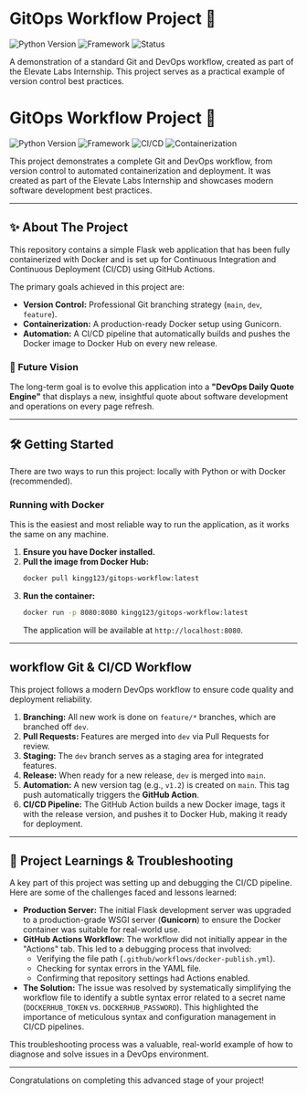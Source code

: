 # GitOps Workflow Project 🚀

![Python Version](https://img.shields.io/badge/python-3.9+-blue.svg)
![Framework](https://img.shields.io/badge/Framework-Flask-green.svg)
![Status](https://img.shields.io/badge/status-active-brightgreen)

A demonstration of a standard Git and DevOps workflow, created as part of the Elevate Labs Internship. This project serves as a practical example of version control best practices.

# GitOps Workflow Project 🚀

![Python Version](https://img.shields.io/badge/python-3.9+-blue.svg)
![Framework](https://img.shields.io/badge/Framework-Flask-green.svg)
![CI/CD](https://img.shields.io/badge/CI/CD-GitHub_Actions-purple.svg)
![Containerization](https://img.shields.io/badge/Container-Docker-blue.svg)

This project demonstrates a complete Git and DevOps workflow, from version control to automated containerization and deployment. It was created as part of the Elevate Labs Internship and showcases modern software development best practices.

---

## ✨ About The Project

This repository contains a simple Flask web application that has been fully containerized with Docker and is set up for Continuous Integration and Continuous Deployment (CI/CD) using GitHub Actions.

The primary goals achieved in this project are:
-   **Version Control:** Professional Git branching strategy (`main`, `dev`, `feature`).
-   **Containerization:** A production-ready Docker setup using Gunicorn.
-   **Automation:** A CI/CD pipeline that automatically builds and pushes the Docker image to Docker Hub on every new release.

### 🔮 Future Vision

The long-term goal is to evolve this application into a **"DevOps Daily Quote Engine"** that displays a new, insightful quote about software development and operations on every page refresh.

---

## 🛠️ Getting Started

There are two ways to run this project: locally with Python or with Docker (recommended).

### Running with Docker

This is the easiest and most reliable way to run the application, as it works the same on any machine.

1.  **Ensure you have Docker installed.**
2.  **Pull the image from Docker Hub:**
    ```sh
    docker pull kingg123/gitops-workflow:latest
    ```
3.  **Run the container:**
    ```sh
    docker run -p 8080:8080 kingg123/gitops-workflow:latest
    ```
    The application will be available at `http://localhost:8080`.

---

##  workflow Git & CI/CD Workflow

This project follows a modern DevOps workflow to ensure code quality and deployment reliability.

1.  **Branching:** All new work is done on `feature/*` branches, which are branched off `dev`.
2.  **Pull Requests:** Features are merged into `dev` via Pull Requests for review.
3.  **Staging:** The `dev` branch serves as a staging area for integrated features.
4.  **Release:** When ready for a new release, `dev` is merged into `main`.
5.  **Automation:** A new version tag (e.g., `v1.2`) is created on `main`. This tag push automatically triggers the **GitHub Action**.
6.  **CI/CD Pipeline:** The GitHub Action builds a new Docker image, tags it with the release version, and pushes it to Docker Hub, making it ready for deployment.

---

## 🧠 Project Learnings & Troubleshooting

A key part of this project was setting up and debugging the CI/CD pipeline. Here are some of the challenges faced and lessons learned:

-   **Production Server:** The initial Flask development server was upgraded to a production-grade WSGI server (**Gunicorn**) to ensure the Docker container was suitable for real-world use.
-   **GitHub Actions Workflow:** The workflow did not initially appear in the "Actions" tab. This led to a debugging process that involved:
    -   Verifying the file path (`.github/workflows/docker-publish.yml`).
    -   Checking for syntax errors in the YAML file.
    -   Confirming that repository settings had Actions enabled.
-   **The Solution:** The issue was resolved by systematically simplifying the workflow file to identify a subtle syntax error related to a secret name (`DOCKERHUB_TOKEN` vs. `DOCKERHUB_PASSWORD`). This highlighted the importance of meticulous syntax and configuration management in CI/CD pipelines.

This troubleshooting process was a valuable, real-world example of how to diagnose and solve issues in a DevOps environment.

---

Congratulations on completing this advanced stage of your project!
